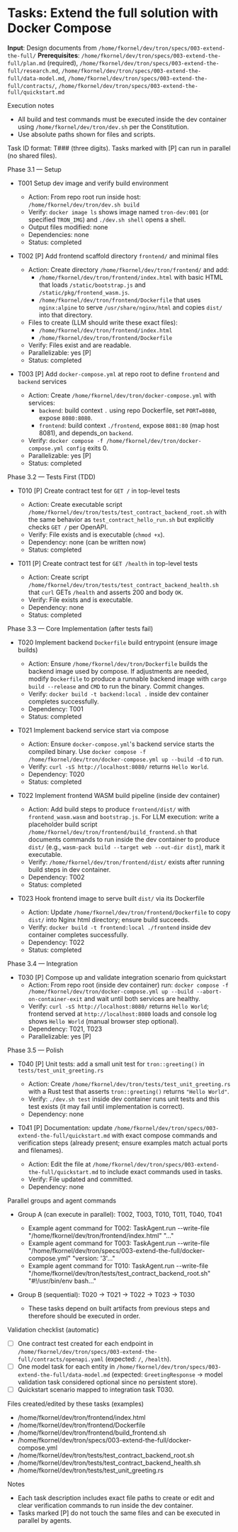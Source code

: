 # Tasks: Extend the full solution with Docker Compose

**Input**: Design documents from `/home/fkornel/dev/tron/specs/003-extend-the-full/`
**Prerequisites**: `/home/fkornel/dev/tron/specs/003-extend-the-full/plan.md` (required), `/home/fkornel/dev/tron/specs/003-extend-the-full/research.md`, `/home/fkornel/dev/tron/specs/003-extend-the-full/data-model.md`, `/home/fkornel/dev/tron/specs/003-extend-the-full/contracts/`, `/home/fkornel/dev/tron/specs/003-extend-the-full/quickstart.md`

Execution notes
- All build and test commands must be executed inside the dev container using `/home/fkornel/dev/tron/dev.sh` per the Constitution.
- Use absolute paths shown for files and scripts.

Task ID format: T### (three digits). Tasks marked with [P] can run in parallel (no shared files).

Phase 3.1 — Setup

- T001 Setup dev image and verify build environment
  - Action: From repo root run inside host: `/home/fkornel/dev/tron/dev.sh build`
  - Verify: `docker image ls` shows image named `tron-dev:001` (or specified `TRON_IMG`) and `./dev.sh shell` opens a shell.
  - Output files modified: none
  - Dependencies: none
  - Status: completed

- T002 [P] Add frontend scaffold directory `frontend/` and minimal files
  - Action: Create directory `/home/fkornel/dev/tron/frontend/` and add:
    - `/home/fkornel/dev/tron/frontend/index.html` with basic HTML that loads `/static/bootstrap.js` and `/static/pkg/frontend_wasm.js`.
    - `/home/fkornel/dev/tron/frontend/Dockerfile` that uses `nginx:alpine` to serve `/usr/share/nginx/html` and copies `dist/` into that directory.
  - Files to create (LLM should write these exact files):
    - `/home/fkornel/dev/tron/frontend/index.html`
    - `/home/fkornel/dev/tron/frontend/Dockerfile`
  - Verify: Files exist and are readable.
  - Parallelizable: yes [P]
  - Status: completed

- T003 [P] Add `docker-compose.yml` at repo root to define `frontend` and `backend` services
  - Action: Create `/home/fkornel/dev/tron/docker-compose.yml` with services:
    - `backend`: build context `.` using repo Dockerfile, set `PORT=8080`, expose `8080:8080`.
    - `frontend`: build context `./frontend`, expose `8081:80` (map host 8081), and depends_on `backend`.
  - Verify: `docker compose -f /home/fkornel/dev/tron/docker-compose.yml config` exits 0.
  - Parallelizable: yes [P]
  - Status: completed

Phase 3.2 — Tests First (TDD)

- T010 [P] Create contract test for `GET /` in top-level tests
  - Action: Create executable script `/home/fkornel/dev/tron/tests/test_contract_backend_root.sh` with the same behavior as `test_contract_hello_run.sh` but explicitly checks `GET /` per OpenAPI.
  - Verify: File exists and is executable (`chmod +x`).
  - Dependency: none (can be written now)
  - Status: completed

- T011 [P] Create contract test for `GET /health` in top-level tests
  - Action: Create script `/home/fkornel/dev/tron/tests/test_contract_backend_health.sh` that `curl` GETs `/health` and asserts 200 and body `OK`.
  - Verify: File exists and is executable.
  - Dependency: none
  - Status: completed

Phase 3.3 — Core Implementation (after tests fail)

- T020 Implement backend `Dockerfile` build entrypoint (ensure image builds)
  - Action: Ensure `/home/fkornel/dev/tron/Dockerfile` builds the backend image used by compose. If adjustments are needed, modify `Dockerfile` to produce a runnable backend image with `cargo build --release` and `CMD` to run the binary. Commit changes.
  - Verify: `docker build -t backend:local .` inside dev container completes successfully.
  - Dependency: T001
  - Status: completed

- T021 Implement backend service start via compose
  - Action: Ensure `docker-compose.yml`'s backend service starts the compiled binary. Use `docker compose -f /home/fkornel/dev/tron/docker-compose.yml up --build -d` to run.
  - Verify: `curl -sS http://localhost:8080/` returns `Hello World`.
  - Dependency: T020
  - Status: completed

- T022 Implement frontend WASM build pipeline (inside dev container)
  - Action: Add build steps to produce `frontend/dist/` with `frontend_wasm.wasm` and `bootstrap.js`. For LLM execution: write a placeholder build script `/home/fkornel/dev/tron/frontend/build_frontend.sh` that documents commands to run inside the dev container to produce `dist/` (e.g., `wasm-pack build --target web --out-dir dist`), mark it executable.
  - Verify: `/home/fkornel/dev/tron/frontend/dist/` exists after running build steps in dev container.
  - Dependency: T002
  - Status: completed

- T023 Hook frontend image to serve built `dist/` via its Dockerfile
  - Action: Update `/home/fkornel/dev/tron/frontend/Dockerfile` to copy `dist/` into Nginx html directory; ensure build succeeds.
  - Verify: `docker build -t frontend:local ./frontend` inside dev container completes successfully.
  - Dependency: T022
  - Status: completed

Phase 3.4 — Integration

- T030 [P] Compose up and validate integration scenario from quickstart
  - Action: From repo root (inside dev container) run: `docker compose -f /home/fkornel/dev/tron/docker-compose.yml up --build --abort-on-container-exit` and wait until both services are healthy.
  - Verify: `curl -sS http://localhost:8080/` returns `Hello World`; frontend served at `http://localhost:8080` loads and console log shows `Hello World` (manual browser step optional).
  - Dependency: T021, T023
  - Parallelizable: yes [P]

Phase 3.5 — Polish

- T040 [P] Unit tests: add a small unit test for `tron::greeting()` in `tests/test_unit_greeting.rs`
  - Action: Create `/home/fkornel/dev/tron/tests/test_unit_greeting.rs` with a Rust test that asserts `tron::greeting()` returns `"Hello World"`.
  - Verify: `./dev.sh test` inside dev container runs unit tests and this test exists (it may fail until implementation is correct).
  - Dependency: none

- T041 [P] Documentation: update `/home/fkornel/dev/tron/specs/003-extend-the-full/quickstart.md` with exact compose commands and verification steps (already present; ensure examples match actual ports and filenames).
  - Action: Edit the file at `/home/fkornel/dev/tron/specs/003-extend-the-full/quickstart.md` to include exact commands used in tasks.
  - Verify: File updated and committed.
  - Dependency: none

Parallel groups and agent commands

- Group A (can execute in parallel): T002, T003, T010, T011, T040, T041
  - Example agent command for T002: TaskAgent.run --write-file "/home/fkornel/dev/tron/frontend/index.html" "<html>..."
  - Example agent command for T003: TaskAgent.run --write-file "/home/fkornel/dev/tron/specs/003-extend-the-full/docker-compose.yml" "version: '3'..."
  - Example agent command for T010: TaskAgent.run --write-file "/home/fkornel/dev/tron/tests/test_contract_backend_root.sh" "#!/usr/bin/env bash..."

- Group B (sequential): T020 -> T021 -> T022 -> T023 -> T030
  - These tasks depend on built artifacts from previous steps and therefore should be executed in order.

Validation checklist (automatic)
- [ ] One contract test created for each endpoint in `/home/fkornel/dev/tron/specs/003-extend-the-full/contracts/openapi.yaml` (expected: `/`, `/health`).
- [ ] One model task for each entity in `/home/fkornel/dev/tron/specs/003-extend-the-full/data-model.md` (expected: `GreetingResponse` → model validation task considered optional since no persistent store).
- [ ] Quickstart scenario mapped to integration task T030.

Files created/edited by these tasks (examples)
- /home/fkornel/dev/tron/frontend/index.html
- /home/fkornel/dev/tron/frontend/Dockerfile
- /home/fkornel/dev/tron/frontend/build_frontend.sh
- /home/fkornel/dev/tron/specs/003-extend-the-full/docker-compose.yml
- /home/fkornel/dev/tron/tests/test_contract_backend_root.sh
- /home/fkornel/dev/tron/tests/test_contract_backend_health.sh
- /home/fkornel/dev/tron/tests/test_unit_greeting.rs

Notes
- Each task description includes exact file paths to create or edit and clear verification commands to run inside the dev container.
- Tasks marked [P] do not touch the same files and can be executed in parallel by agents.

